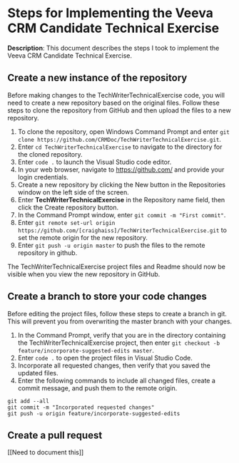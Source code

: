 # Steps for Implementing the Veeva CRM Candidate Technical Exercise

__Description__: This document describes the steps I took to implement the Veeva CRM Candidate Technical Exercise.

## Create a new instance of the repository
Before making changes to the TechWriterTechnicalExercise code, you will need to create a new repository based on the original files. Follow these steps to clone the repository from GitHub and then upload the files to a new repository.

1. To clone the repository, open Windows Command Prompt and enter `git clone https://github.com/CRMDoc/TechWriterTechnicalExercise.git`.
2. Enter `cd TechWriterTechnicalExercise` to navigate to the directory for the cloned repository.
3. Enter `code .` to launch the Visual Studio code editor.
4. In your web browser, navigate to https://github.com/ and provide your login credentials.
5. Create a new repository by clicking the New button in the Repositories window on the left side of the screen.
6. Enter **TechWriterTechnicalExercise** in the Repository name field, then click the Create repository button.
7. In the Command Prompt window, enter `git commit -m "First commit"`.
8. Enter `git remote set-url origin https://github.com/[craighaiss]/TechWriterTechnicalExercise.git` to set the remote origin for the new repository.
9. Enter `git push -u origin master` to push the files to the remote repository in github.

The TechWriterTechnicalExercise project files and Readme should now be visible when you view the new repository in GitHub.

## Create a branch to store your code changes
Before editing the project files, follow these steps to create a branch in git. This will prevent you from overwriting the master branch with your changes.

1. In the Command Prompt, verify that you are in the directory containing the TechWriterTechnicalExercise project, then enter `git checkout -b feature/incorporate-suggested-edits master`.
2. Enter `code .` to open the project files in Visual Studio Code.
3. Incorporate all requested changes, then verify that you saved the updated files.
4. Enter the following commands to include all changed files, create a commit message, and push them to the remote origin.
```console
git add --all
git commit -m "Incorporated requested changes"
git push -u origin feature/incorporate-suggested-edits
```

## Create a pull request
[[Need to document this]]